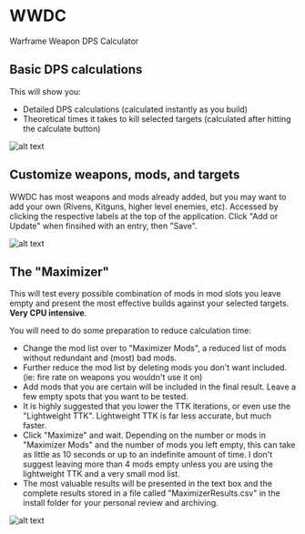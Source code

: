 # WWDC
Warframe Weapon DPS Calculator

## Basic DPS calculations
This will show you:
* Detailed DPS calculations (calculated instantly as you build)
* Theoretical times it takes to kill selected targets (calculated after hitting the calculate button)

![alt text](https://i.imgur.com/P8H2SPY.png)

## Customize weapons, mods, and targets
WWDC has most weapons and mods already added, but you may want to add your own (Rivens, Kitguns, higher level enemies, etc).
Accessed by clicking the respective labels at the top of the application. Click "Add or Update" when finsihed with an entry, then "Save".

![alt text](https://i.imgur.com/852oR7o.png)

## The "Maximizer"
This will test every possible combination of mods in mod slots you leave empty and present the most effective builds against your selected targets. **Very CPU intensive**.

You will need to do some preparation to reduce calculation time:
* Change the mod list over to "Maximizer Mods", a reduced list of mods without redundant and (most) bad mods.
* Further reduce the mod list by deleting mods you don't want included. (ie: fire rate on weapons you wouldn't use it on)
* Add mods that you are certain will be included in the final result. Leave a few empty spots that you want to be tested.
* It is highly suggested that you lower the TTK iterations, or even use the "Lightweight TTK". Lightweight TTK is far less accurate, but much faster.
* Click "Maximize" and wait. Depending on the number or mods in "Maximizer Mods" and the number of mods you left empty, this can take as little as 10 seconds or up to an indefinite amount of time. I don't suggest leaving more than 4 mods empty unless you are using the lightweight TTK and a very small mod list.
* The most valuable results will be presented in the text box and the complete results stored in a file called "MaximizerResults.csv" in the install folder for your personal review and archiving.

![alt text](https://i.imgur.com/kPPC8RJ.png)
